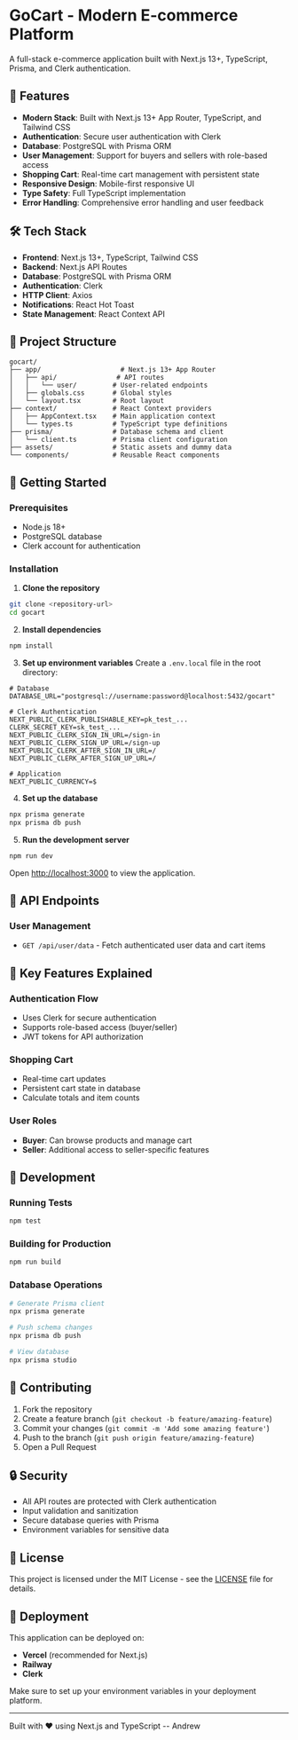 # GoCart - Modern E-commerce Platform

A full-stack e-commerce application built with Next.js 13+, TypeScript, Prisma, and Clerk authentication.

## 🚀 Features

- **Modern Stack**: Built with Next.js 13+ App Router, TypeScript, and Tailwind CSS
- **Authentication**: Secure user authentication with Clerk
- **Database**: PostgreSQL with Prisma ORM
- **User Management**: Support for buyers and sellers with role-based access
- **Shopping Cart**: Real-time cart management with persistent state
- **Responsive Design**: Mobile-first responsive UI
- **Type Safety**: Full TypeScript implementation
- **Error Handling**: Comprehensive error handling and user feedback

## 🛠️ Tech Stack

- **Frontend**: Next.js 13+, TypeScript, Tailwind CSS
- **Backend**: Next.js API Routes
- **Database**: PostgreSQL with Prisma ORM
- **Authentication**: Clerk
- **HTTP Client**: Axios
- **Notifications**: React Hot Toast
- **State Management**: React Context API

## 📁 Project Structure

```
gocart/
├── app/                    # Next.js 13+ App Router
│   ├── api/               # API routes
│   │   └── user/         # User-related endpoints
│   ├── globals.css       # Global styles
│   └── layout.tsx        # Root layout
├── context/              # React Context providers
│   ├── AppContext.tsx    # Main application context
│   └── types.ts          # TypeScript type definitions
├── prisma/               # Database schema and client
│   └── client.ts         # Prisma client configuration
├── assets/               # Static assets and dummy data
└── components/           # Reusable React components
```

## 🚦 Getting Started

### Prerequisites

- Node.js 18+ 
- PostgreSQL database
- Clerk account for authentication

### Installation

1. **Clone the repository**
```bash
git clone <repository-url>
cd gocart
```

2. **Install dependencies**
```bash
npm install
```

3. **Set up environment variables**
Create a `.env.local` file in the root directory:
```env
# Database
DATABASE_URL="postgresql://username:password@localhost:5432/gocart"

# Clerk Authentication
NEXT_PUBLIC_CLERK_PUBLISHABLE_KEY=pk_test_...
CLERK_SECRET_KEY=sk_test_...
NEXT_PUBLIC_CLERK_SIGN_IN_URL=/sign-in
NEXT_PUBLIC_CLERK_SIGN_UP_URL=/sign-up
NEXT_PUBLIC_CLERK_AFTER_SIGN_IN_URL=/
NEXT_PUBLIC_CLERK_AFTER_SIGN_UP_URL=/

# Application
NEXT_PUBLIC_CURRENCY=$
```

4. **Set up the database**
```bash
npx prisma generate
npx prisma db push
```

5. **Run the development server**
```bash
npm run dev
```

Open [http://localhost:3000](http://localhost:3000) to view the application.

## 🔧 API Endpoints

### User Management
- `GET /api/user/data` - Fetch authenticated user data and cart items

## 🎯 Key Features Explained

### Authentication Flow
- Uses Clerk for secure authentication
- Supports role-based access (buyer/seller)
- JWT tokens for API authorization

### Shopping Cart
- Real-time cart updates
- Persistent cart state in database
- Calculate totals and item counts

### User Roles
- **Buyer**: Can browse products and manage cart
- **Seller**: Additional access to seller-specific features

## 🧪 Development

### Running Tests
```bash
npm test
```

### Building for Production
```bash
npm run build
```

### Database Operations
```bash
# Generate Prisma client
npx prisma generate

# Push schema changes
npx prisma db push

# View database
npx prisma studio
```

## 📝 Contributing

1. Fork the repository
2. Create a feature branch (`git checkout -b feature/amazing-feature`)
3. Commit your changes (`git commit -m 'Add some amazing feature'`)
4. Push to the branch (`git push origin feature/amazing-feature`)
5. Open a Pull Request

## 🔒 Security

- All API routes are protected with Clerk authentication
- Input validation and sanitization
- Secure database queries with Prisma
- Environment variables for sensitive data

## 📄 License

This project is licensed under the MIT License - see the [LICENSE](LICENSE) file for details.



## 🚀 Deployment

This application can be deployed on:
- **Vercel** (recommended for Next.js)
- **Railway**
- **Clerk**


Make sure to set up your environment variables in your deployment platform.

---

Built with ❤️ using Next.js and TypeScript -- Andrew